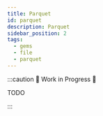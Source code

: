 ```yaml
---
title: Parquet
id: parquet
description: Parquet
sidebar_position: 2
tags:
  - gems
  - file
  - parquet
---
```


:::caution 🚧 Work in Progress 🚧

TODO

:::

